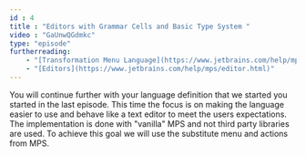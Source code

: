 ```yaml
---
id : 4
title : "Editors with Grammar Cells and Basic Type System "
video : "GaUnwQGdmkc"
type: "episode"
furtherreading:
    - "[Transformation Menu Language﻿](https://www.jetbrains.com/help/mps/transformation-menu-language.html)"
    - "[Editors](https://www.jetbrains.com/help/mps/editor.html)"
---
```


You will continue further with your language definition that we started you started in the last episode. This time the focus is on making the language easier to use and behave like a text editor to meet the users expectations. The implementation is done with "vanilla" MPS and not third party libraries are used. To achieve this goal we will use the substitute menu and actions from MPS. 